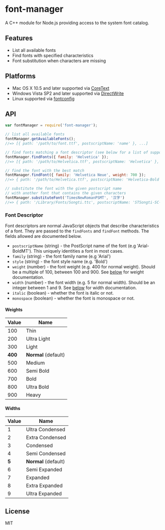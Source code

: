 # font-manager

A C++ module for Node.js providing access to the system font catalog.

## Features

* List all available fonts
* Find fonts with specified characteristics
* Font substitution when characters are missing

## Platforms

* Mac OS X 10.5 and later supported via [CoreText](https://developer.apple.com/library/mac/documentation/Carbon/reference/CoreText_Framework_Ref/_index.html)
* Windows Vista SP2 and later supported via [DirectWrite](http://msdn.microsoft.com/en-us/library/windows/desktop/dd368038(v=vs.85).aspx)
* Linux supported via [fontconfig](http://www.freedesktop.org/software/fontconfig)

## API

```javascript
var fontManager = require('font-manager');

// list all available fonts
fontManager.getAvailableFonts();
//=> [{ path: '/path/to/font.ttf', postscriptName: 'name' }, ...]

// find fonts matching a font descriptor (see below for a list of supported fields)
fontManager.findFonts({ family: 'Helvetica' });
//=> [{ path: '/path/to/Helvetica.ttf', postscriptName: 'Helvetica' }, ...]

// find the font with the best match
fontManager.findFont({ family: 'Helvetica Neue', weight: 700 });
//=> { path: '/path/to/Helvetica.ttf', postscriptName: 'Helvetica-Bold' }

// substitute the font with the given postscript name 
// with another font that contains the given characters
fontManager.substituteFont('TimesNewRomanPSMT', '汉字')
//=> { path: '/Library/Fonts/Songti.ttc', postscriptName: 'STSongti-SC-Regular' }
```

### Font Descriptor

Font descriptors are normal JavaScript objects that describe characteristics of
a font.  They are passed to the `findFonts` and `findFont` methods.  The fields
allowed are documented below.

* `postscriptName` (string) - the PostScript name of the font (e.g 'Arial-BoldMT'). This uniquely identities a font in most cases.
* `family` (string) - the font family name (e.g 'Arial')
* `style` (string) - the font style name (e.g. 'Bold')
* `weight` (number) - the font weight (e.g. 400 for normal weight). Should be a multiple of 100, between 100 and 900. See [below](#weights) for weight documentation.
* `width` (number) - the font width (e.g. 5 for normal width). Should be an integer between 1 and 9. See [below](#widths) for width documentation.
* `italic` (boolean) - whether the font is italic or not.
* `monospace` (boolean) - whether the font is monospace or not.

#### Weights

Value   | Name                     
------- | -------------------------
100     | Thin                     
200     | Ultra Light              
300     | Light                    
**400** | **Normal** (default)     
500     | Medium                   
600     | Semi Bold                
700     | Bold                     
800     | Ultra Bold               
900     | Heavy                    

#### Widths

Value | Name                         
----- | -----------------------------
1     | Ultra Condensed              
2     | Extra Condensed              
3     | Condensed                    
4     | Semi Condensed               
**5** | **Normal** (default)         
6     | Semi Expanded                
7     | Expanded                     
8     | Extra Expanded               
9     | Ultra Expanded               

## License

MIT
